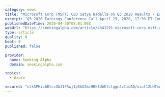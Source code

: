 ```yaml
---
category: news
title: "Microsoft Corp (MSFT) CEO Satya Nadella on Q3 2020 Results - Earnings Call Transcript"
excerpt: "Q3 2020 Earnings Conference Call April 29, 2020, 17:30 ET Company Participants Michael Spencer - General Manager, IR Satya Nadella"
publishedDateTime: 2020-04-30T08:01:00Z
webUrl: "https://seekingalpha.com/article/4341291-microsoft-corp-msft-ceo-satya-nadella-on-q3-2020-results-earnings-call-transcript"
type: article
quality: 0
heat: 0
published: false

provider:
  name: Seeking Alpha
  domain: seekingalpha.com

topics:
  - Azure

secured: "ntkAPHicbBtcsObJ1F5wj1pSbU2mzHBktUAKlstggnJctidAQ/uial12LHTmALnxQy3kRSI/FacAIJswdcu7N4/JCx3KoZk4vWK2cT+CNJlIdPHaI55Di4MHZEawOAR36BctzpfwVuPkAbvi9RJtZQxOfjZ8D0ZQsdZAcKCGvvuR2zct/jUnlIlfmXHJfIu80Im6e5AIGuUOZgHDsUgPt/w0VtLvqTQc66C2icOkRuyywKUzcNyexiKM/YWxD8ntCfWU2zKTtctiOmDq6ODUA5w8v+g5qlP5cX0Q3qmNwoOZn6KPW6sIHugjc1zL/e8c;GXCuDrv5GaQsQ7YTpEweIw=="
---
```


